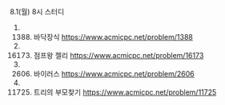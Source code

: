 8.1(월) 8시 스터디

1. 1388) 바닥장식
https://www.acmicpc.net/problem/1388

2. 16173) 점프왕 젤리
https://www.acmicpc.net/problem/16173

3. 2606) 바이러스
https://www.acmicpc.net/problem/2606

4. 11725) 트리의 부모찾기
https://www.acmicpc.net/problem/11725
